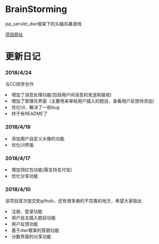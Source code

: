 # BrainStorming
jsp_servlet_dwr框架下的头脑风暴游戏

[项目网址](http://47.96.162.8/AnswerSheet/)

# 更新日记

### 2018/4/24
与CC同学合作
<li>增加了消息处理功能(包括用户间消息的发送和接收)
<li>增加了管理员界面（主要用来审核用户插入的题目、查看用户反馈待添加）
<li>优化UI，解决了一些bug
<li>终于有README了

### 2018/4/19
<li>添加用户自定义头像的功能
<li>优化UI界面

### 2018/4/17
<li>增加领红包功能(需支持支付宝)
<li>优化分享功能

### 2018/4/10
该项目首次提交到github，还有很多做的不完善的地方，希望大家指出
<li>注册、登录功能
<li>用户自主插入题目功能
<li>用户反馈功能
<li>基于dwr框架的答题功能
<li>分数界面的分享功能

